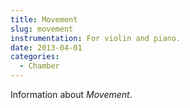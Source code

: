 ```yaml
---
title: Movement
slug: movement
instrumentation: For violin and piano.
date: 2013-04-01
categories:
  - Chamber
---
```

Information about _Movement_.
